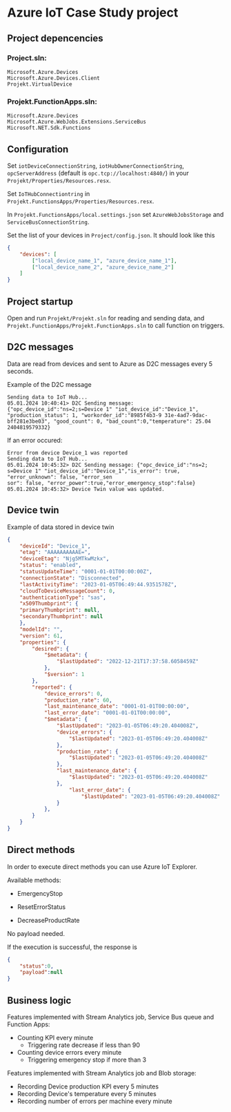 # Azure IoT Case Study project

## Project depencencies

### Project.sln:
```
Microsoft.Azure.Devices
Microsoft.Azure.Devices.Client
Projekt.VirtualDevice
```

### Projekt.FunctionApps.sln:
```
Microsoft.Azure.Devices
Microsoft.Azure.WebJobs.Extensions.ServiceBus
Microsoft.NET.Sdk.Functions
```

## Configuration

Set `iotDeviceConnectionString`,
`iotHubOwnerConnectionString`,
`opcServerAddress` (default is `opc.tcp://localhost:4840/`)
in your `Projekt/Properties/Resources.resx`.

Set `IoTHubConnectiontring`
in `Projekt.FunctionsApps/Properties/Resources.resx`.

In `Projekt.FunctionsApps/local.settings.json`
set `AzureWebJobsStorage` and `ServiceBusConnectionString`.

Set the list of your devices in `Project/config.json`.
It should look like this

```json
{
    "devices": [
        ["local_device_name_1", "azure_device_name_1"],
        ["local_device_name_2", "azure_device_name_2"]
    ]
}
```

## Project startup

Open and run `Projekt/Projekt.sln` for reading and sending data, and `Projekt.FunctionApps/Projekt.FunctionApps.sln` to call function on triggers.

## D2C messages

Data are read from devices and sent to Azure as D2C messages every 5 seconds.

Example of the D2C message

```
Sending data to IoT Hub...
05.01.2024 10:40:41> D2C Sending message: {"opc_device_id":"ns=2;s=Device 1" "iot_device_id":"Device_1", "production_status": 1, "workorder_id":"8985f4b3-9 31e-4ad7-9dac-bff281e3be03", "good_count": 0, "bad_count":0,"temperature": 25.04
2404819579332}
```

If an error occured:

```
Error from device Device_1 was reported
Sending data to IoT Hub...
05.01.2024 10:45:32> D2C Sending message: {"opc_device_id":"ns=2; s=Device 1" "iot_device_id":"Device_1","is_error": true, "error_unknown": false, "error_sen
sor": false, "error_power":true,"error_emergency_stop":false}
05.01.2024 10:45:32> Device Twin value was updated.
```

## Device twin 

Example of data stored in device twin

```json
{
    "deviceId": "Device_1",
    "etag": "AAAAAAAAAAE=",
    "deviceEtag": "Njg5MTkwMzkx",
    "status": "enabled",
    "statusUpdateTime": "0001-01-01T00:00:00Z",
    "connectionState": "Disconnected",
    "lastActivityTime": "2023-01-05T06:49:44.9351578Z",
    "cloudToDeviceMessageCount": 0,
    "authenticationType": "sas",
    "x509Thumbprint": {
    "primaryThumbprint": null,
    "secondaryThumbprint": null
    },
    "modelId": "",
    "version": 61,
    "properties": {
        "desired": {
            "$metadata": {
                "$lastUpdated": "2022-12-21T17:37:58.6058459Z"
            },
            "$version": 1
        },
        "reported": {
            "device_errors": 0,
            "production_rate": 60,
            "last_maintenance_date": "0001-01-01T00:00:00",
            "last_error_date": "0001-01-01T00:00:00",
            "$metadata": {
                "$lastUpdated": "2023-01-05T06:49:20.404008Z",
                "device_errors": {
                    "$lastUpdated": "2023-01-05T06:49:20.404008Z"
                },
                "production_rate": {
                    "$lastUpdated": "2023-01-05T06:49:20.404008Z"
                },
                "last_maintenance_date": {
                    "$lastUpdated": "2023-01-05T06:49:20.404008Z"
                },
                    "last_error_date": {
                        "$lastUpdated": "2023-01-05T06:49:20.404008Z"
                }
            },
        }
    }
}
```

## Direct methods

In order to execute direct methods
you can use Azure IoT Explorer.

Available methods:

- EmergencyStop

- ResetErrorStatus

- DecreaseProductRate

No payload needed.

If the execution is successful, the response is
```json
{
    "status":0,
    "payload":null
}
```

## Business logic

Features implemented with Stream Analytics job,
Service Bus queue and Function Apps:

- Counting KPI every minute
    - Triggering rate decrease if less than 90
- Counting device errors every minute 
    - Triggering emergency stop if more than 3

Features implemented with Stream Analytics job and Blob storage:

- Recording Device production KPI every 5 minutes
- Recording Device's temperature every 5 minutes
- Recording number of errors per machine every minute
